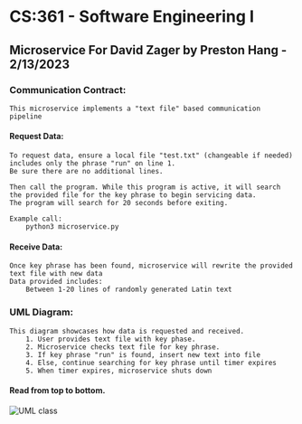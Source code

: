 # CS:361 - Software Engineering I 

## Microservice For David Zager by Preston Hang - 2/13/2023

### Communication Contract:
    This microservice implements a "text file" based communication pipeline

#### Request Data:
    To request data, ensure a local file "test.txt" (changeable if needed) includes only the phrase "run" on line 1.
    Be sure there are no additional lines. 
    
    Then call the program. While this program is active, it will search the provided file for the key phrase to begin servicing data.
    The program will search for 20 seconds before exiting.

    Example call:
        python3 microservice.py

#### Receive Data:
    Once key phrase has been found, microservice will rewrite the provided text file with new data
    Data provided includes:
        Between 1-20 lines of randomly generated Latin text



### UML Diagram:
    This diagram showcases how data is requested and received.
        1. User provides text file with key phase.
        2. Microservice checks text file for key phrase. 
        3. If key phrase "run" is found, insert new text into file
        4. Else, continue searching for key phrase until timer expires
        5. When timer expires, microservice shuts down
        
#### Read from top to bottom. 
![UML class](https://user-images.githubusercontent.com/98556557/218412025-4ce33929-2cfc-44e3-8a90-86ab5efa00c1.png)
